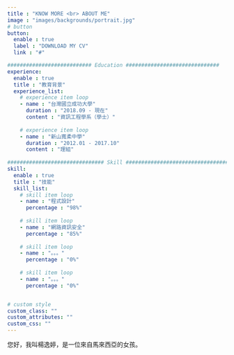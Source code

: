 ```yaml
---
title : "KNOW MORE <br> ABOUT ME"
image : "images/backgrounds/portrait.jpg"
# button
button:
  enable : true
  label : "DOWNLOAD MY CV"
  link : "#"

########################### Education ##############################
experience:
  enable : true
  title : "教育背景"
  experience_list:
    # experience item loop
    - name : "台灣國立成功大學"
      duration : "2018.09 - 現在"
      content : "資訊工程學系（學士）"
      
    # experience item loop
    - name : "新山寬柔中學"
      duration : "2012.01 - 2017.10"
      content : "理組"
      
############################### Skill #################################
skill:
  enable : true
  title : "技能"
  skill_list:
    # skill item loop
    - name : "程式設計"
      percentage : "98%"
      
    # skill item loop
    - name : "網路資訊安全"
      percentage : "85%"
      
    # skill item loop
    - name : "。。。"
      percentage : "0%"
      
    # skill item loop
    - name : "。。。"
      percentage : "0%"


# custom style
custom_class: "" 
custom_attributes: "" 
custom_css: ""
---
```


您好，我叫楊逸婷，是一位來自馬來西亞的女孩。